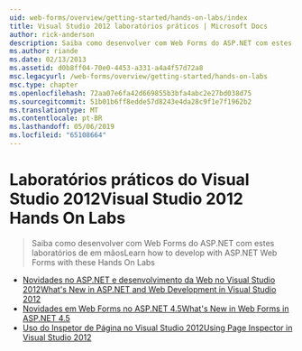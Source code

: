 ```yaml
---
uid: web-forms/overview/getting-started/hands-on-labs/index
title: Visual Studio 2012 laboratórios práticos | Microsoft Docs
author: rick-anderson
description: Saiba como desenvolver com Web Forms do ASP.NET com estes laboratórios de em mãos
ms.author: riande
ms.date: 02/13/2013
ms.assetid: d0b8ff04-70e0-4453-a331-a4a4f57d72a8
msc.legacyurl: /web-forms/overview/getting-started/hands-on-labs
msc.type: chapter
ms.openlocfilehash: 72aa07e6fa42d669855b3bfa4abc2e27bd038d75
ms.sourcegitcommit: 51b01b6ff8edde57d8243e4da28c9f1e7f1962b2
ms.translationtype: MT
ms.contentlocale: pt-BR
ms.lasthandoff: 05/06/2019
ms.locfileid: "65108664"
---
```

# <a name="visual-studio-2012-hands-on-labs"></a><span data-ttu-id="45609-103">Laboratórios práticos do Visual Studio 2012</span><span class="sxs-lookup"><span data-stu-id="45609-103">Visual Studio 2012 Hands On Labs</span></span>

> <span data-ttu-id="45609-104">Saiba como desenvolver com Web Forms do ASP.NET com estes laboratórios de em mãos</span><span class="sxs-lookup"><span data-stu-id="45609-104">Learn how to develop with ASP.NET Web Forms with these Hands On Labs</span></span>

- [<span data-ttu-id="45609-105">Novidades no ASP.NET e desenvolvimento da Web no Visual Studio 2012</span><span class="sxs-lookup"><span data-stu-id="45609-105">What's New in ASP.NET and Web Development in Visual Studio 2012</span></span>](whats-new-in-aspnet-and-web-development-in-visual-studio-2012.md)
- [<span data-ttu-id="45609-106">Novidades em Web Forms no ASP.NET 4.5</span><span class="sxs-lookup"><span data-stu-id="45609-106">What's New in Web Forms in ASP.NET 4.5</span></span>](whats-new-in-web-forms-in-aspnet-45.md)
- [<span data-ttu-id="45609-107">Uso do Inspetor de Página no Visual Studio 2012</span><span class="sxs-lookup"><span data-stu-id="45609-107">Using Page Inspector in Visual Studio 2012</span></span>](using-page-inspector-in-visual-studio-2012.md)
